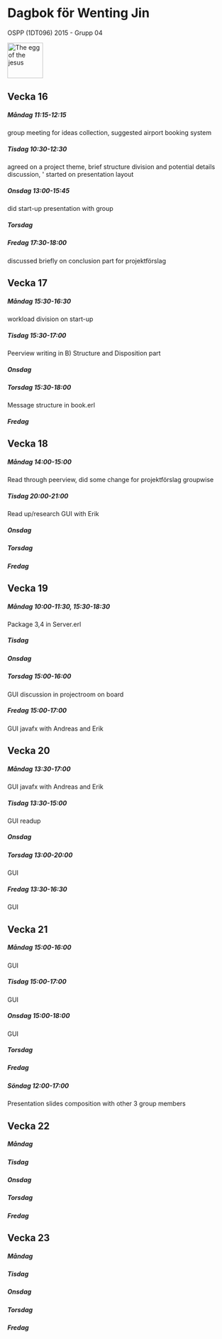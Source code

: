 # Dagbok för Wenting Jin

OSPP (1DT096) 2015 - Grupp 04

<img src="../images/wenting.png" alt="The egg of the jesus" width="80">




## Vecka 16

##### Måndag 11:15-12:15
group meeting for ideas collection, suggested airport booking system

##### Tisdag 10:30-12:30
agreed on a project theme, brief structure division and potential details discussion, '
started on presentation layout

##### Onsdag 13:00-15:45
did start-up presentation with group

##### Torsdag

##### Fredag 17:30-18:00
discussed briefly on conclusion part for projektförslag

## Vecka 17

##### Måndag 15:30-16:30
workload division on start-up

##### Tisdag 15:30-17:00
Peerview writing in B) Structure and Disposition part

##### Onsdag

##### Torsdag 15:30-18:00
Message structure in book.erl

##### Fredag

## Vecka 18

##### Måndag 14:00-15:00
Read through peerview, did some change for projektförslag groupwise

##### Tisdag 20:00-21:00
Read up/research GUI with Erik

##### Onsdag

##### Torsdag

##### Fredag

## Vecka 19

##### Måndag 10:00-11:30, 15:30-18:30
Package 3,4 in Server.erl

##### Tisdag

##### Onsdag

##### Torsdag 15:00-16:00
GUI discussion in projectroom on board

##### Fredag 15:00-17:00
GUI javafx with Andreas and Erik

## Vecka 20

##### Måndag 13:30-17:00
GUI javafx with Andreas and Erik

##### Tisdag 13:30-15:00
GUI readup

##### Onsdag

##### Torsdag 13:00-20:00
GUI

##### Fredag 13:30-16:30
GUI

## Vecka 21

##### Måndag 15:00-16:00
GUI

##### Tisdag 15:00-17:00
GUI

##### Onsdag 15:00-18:00
GUI

##### Torsdag

##### Fredag

##### Söndag 12:00-17:00
Presentation slides composition with other 3 group members

## Vecka 22

##### Måndag

##### Tisdag

##### Onsdag

##### Torsdag

##### Fredag

## Vecka 23

##### Måndag

##### Tisdag

##### Onsdag

##### Torsdag

##### Fredag
